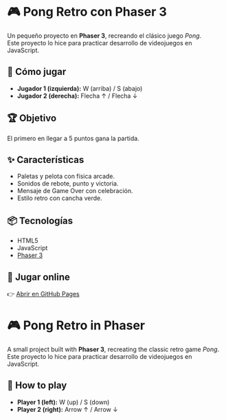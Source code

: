 # 🎮 Pong Retro con Phaser 3

Un pequeño proyecto en **Phaser 3**, recreando el clásico juego *Pong*.  
Este proyecto lo hice para practicar desarrollo de videojuegos en JavaScript.  

## 🚀 Cómo jugar
- **Jugador 1 (izquierda):** W (arriba) / S (abajo)  
- **Jugador 2 (derecha):** Flecha ↑ / Flecha ↓  

## 🏆 Objetivo
El primero en llegar a 5 puntos gana la partida.  

## ✨ Características
- Paletas y pelota con física arcade.  
- Sonidos de rebote, punto y victoria.  
- Mensaje de Game Over con celebración.  
- Estilo retro con cancha verde.  

## 📦 Tecnologías
- HTML5  
- JavaScript  
- [Phaser 3](https://phaser.io/)  

## 🔗 Jugar online
👉 [Abrir en GitHub Pages](https://monimci.github.io/phaser-pong-retro/) 



# 🎮 Pong Retro in Phaser

A small project built with **Phaser 3**, recreating the classic retro game *Pong*.  
Este proyecto lo hice para practicar desarrollo de videojuegos en JavaScript.  

## 🚀 How to play
- **Player 1 (left):** W (up) / S (down)  
- **Player 2 (right):** Arrow ↑ / Arrow ↓  

